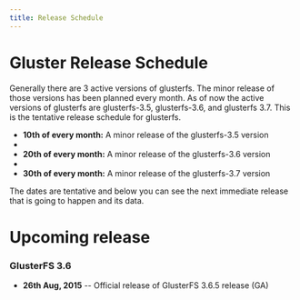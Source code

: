 ```yaml
---
title: Release Schedule
---
```


# Gluster Release Schedule

Generally there are 3 active versions of glusterfs. The minor release of those versions has been planned every month. As of now the active versions of glusterfs are glusterfs-3.5, glusterfs-3.6, and glusterfs 3.7.
This is the tentative release schedule for glusterfs.

  * **10th of every month:** A minor release of the glusterfs-3.5 version
  * 
  * **20th of every month:** A minor release of the glusterfs-3.6 version
  * 
  * **30th of every month:** A minor release of the glusterfs-3.7 version

The dates are tentative and below you can see the next immediate release that is going to happen and its data.

# Upcoming release

### GlusterFS 3.6

* **26th Aug, 2015** -- Official release of GlusterFS 3.6.5 release (GA)

